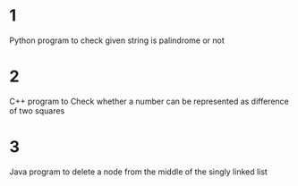 # 1
Python program to check given string is palindrome or not

# 2
C++ program to Check whether a number can be represented as difference of two squares

# 3
Java program to delete a node from the middle of the singly linked list
